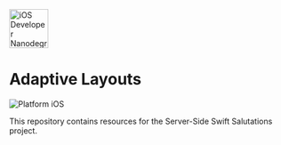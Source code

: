 <img src="https://s3-us-west-1.amazonaws.com/udacity-content/degrees/catalog-images/nd003.png" alt="iOS Developer Nanodegree logo" height="70" >

# Adaptive Layouts

![Platform iOS](https://img.shields.io/badge/nanodegree-iOS-blue.svg)

This repository contains resources for the Server-Side Swift Salutations project.
